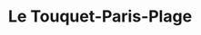 ---
title: Le Touquet-Paris-Plage
url: /le-touquet-paris-plage/
latitude: 50.524
longitude: 1.583
---